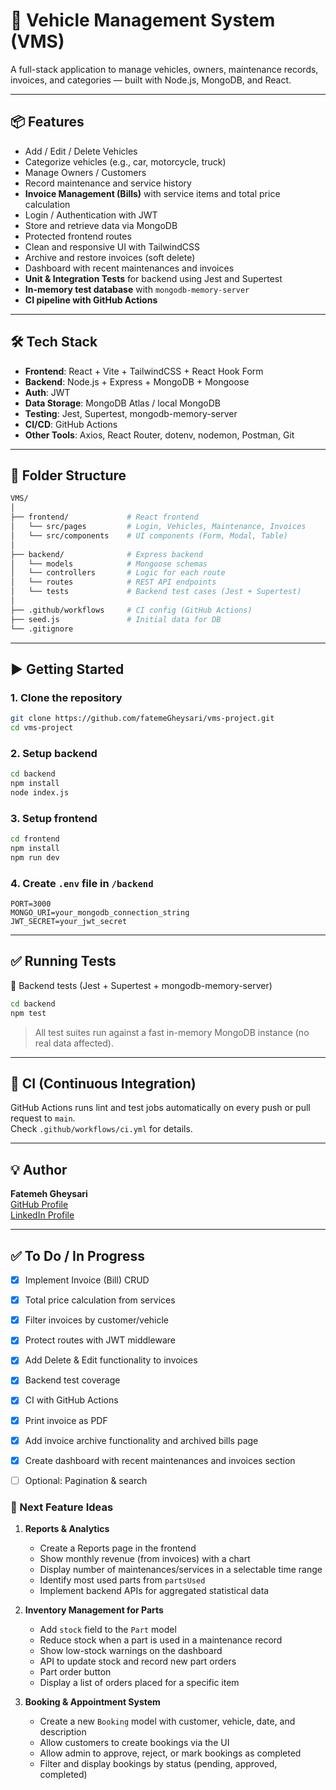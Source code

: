 # 🚗 Vehicle Management System (VMS)

A full-stack application to manage vehicles, owners, maintenance records, invoices, and categories — built with Node.js, MongoDB, and React.

---

## 📦 Features

- Add / Edit / Delete Vehicles  
- Categorize vehicles (e.g., car, motorcycle, truck)  
- Manage Owners / Customers  
- Record maintenance and service history  
- **Invoice Management (Bills)** with service items and total price calculation  
- Login / Authentication with JWT  
- Store and retrieve data via MongoDB  
- Protected frontend routes  
- Clean and responsive UI with TailwindCSS 
- Archive and restore invoices (soft delete)
- Dashboard with recent maintenances and invoices 
- **Unit & Integration Tests** for backend using Jest and Supertest  
- **In-memory test database** with `mongodb-memory-server`  
- **CI pipeline with GitHub Actions**  

---

## 🛠 Tech Stack

- **Frontend**: React + Vite + TailwindCSS + React Hook Form  
- **Backend**: Node.js + Express + MongoDB + Mongoose  
- **Auth**: JWT  
- **Data Storage**: MongoDB Atlas / local MongoDB  
- **Testing**: Jest, Supertest, mongodb-memory-server  
- **CI/CD**: GitHub Actions  
- **Other Tools**: Axios, React Router, dotenv, nodemon, Postman, Git  

---

## 📁 Folder Structure

```bash
VMS/
│
├── frontend/             # React frontend
│   └── src/pages         # Login, Vehicles, Maintenance, Invoices
│   └── src/components    # UI components (Form, Modal, Table)
│
├── backend/              # Express backend
│   └── models            # Mongoose schemas
│   └── controllers       # Logic for each route
│   └── routes            # REST API endpoints
│   └── tests             # Backend test cases (Jest + Supertest)
│
├── .github/workflows     # CI config (GitHub Actions)
├── seed.js               # Initial data for DB
└── .gitignore
```

---

## ▶️ Getting Started

### 1. Clone the repository

```bash
git clone https://github.com/fatemeGheysari/vms-project.git
cd vms-project
```

### 2. Setup backend

```bash
cd backend
npm install
node index.js
```

### 3. Setup frontend

```bash
cd frontend
npm install
npm run dev
```

### 4. Create `.env` file in `/backend`

```env
PORT=3000
MONGO_URI=your_mongodb_connection_string
JWT_SECRET=your_jwt_secret
```

---

## ✅ Running Tests

🧪 Backend tests (Jest + Supertest + mongodb-memory-server)

```bash
cd backend
npm test
```

> All test suites run against a fast in-memory MongoDB instance (no real data affected).

---

## 🔁 CI (Continuous Integration)

GitHub Actions runs lint and test jobs automatically on every push or pull request to `main`.  
Check `.github/workflows/ci.yml` for details.

---

## 💡 Author

**Fatemeh Gheysari**  
[GitHub Profile](https://github.com/fatemeGheysari)  
[LinkedIn Profile](https://linkedin.com/in/fatemeh-gheysari)

---

## ✅ To Do / In Progress

- [x] Implement Invoice (Bill) CRUD
- [x] Total price calculation from services  
- [x] Filter invoices by customer/vehicle  
- [x] Protect routes with JWT middleware  
- [x] Add Delete & Edit functionality to invoices  
- [x] Backend test coverage  
- [x] CI with GitHub Actions  
- [x] Print invoice as PDF 
- [x] Add invoice archive functionality and archived bills page
- [x] Create dashboard with recent maintenances and invoices section 
- [ ] Optional: Pagination & search  


### 📌 Next Feature Ideas

1. **Reports & Analytics**  
   - Create a Reports page in the frontend  
   - Show monthly revenue (from invoices) with a chart  
   - Display number of maintenances/services in a selectable time range  
   - Identify most used parts from `partsUsed`  
   - Implement backend APIs for aggregated statistical data  

2. **Inventory Management for Parts**  
   - Add `stock` field to the `Part` model  
   - Reduce stock when a part is used in a maintenance record  
   - Show low-stock warnings on the dashboard  
   - API to update stock and record new part orders
   - Part order button  
   - Display a list of orders placed for a specific item

3. **Booking & Appointment System**  
   - Create a new `Booking` model with customer, vehicle, date, and description  
   - Allow customers to create bookings via the UI  
   - Allow admin to approve, reject, or mark bookings as completed  
   - Filter and display bookings by status (pending, approved, completed)  
   